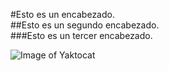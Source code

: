 #Esto es un encabezado. <br>
##Esto es un segundo encabezado. <br>
###Esto es un tercer encabezado. <br>

![Image of Yaktocat](https://octodex.github.com/images/yaktocat.png)
